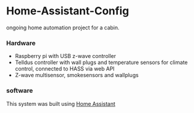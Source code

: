 # Home-Assistant-Config

ongoing home automation project for a cabin.

### Hardware
- Raspberry pi with USB z-wave controller
- Telldus controller with wall plugs and temperature sensors for climate control, connected to HASS via web API
- Z-wave multisensor, smokesensors and wallplugs

### software
This system was built using [Home Assistant](https://www.home-assistant.io/)
